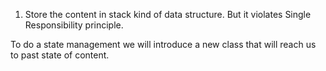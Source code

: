 1. Store the content in stack kind of data structure.
   But it violates Single Responsibility principle.

To do a state management we will introduce a new class that will
reach us to past state of content.